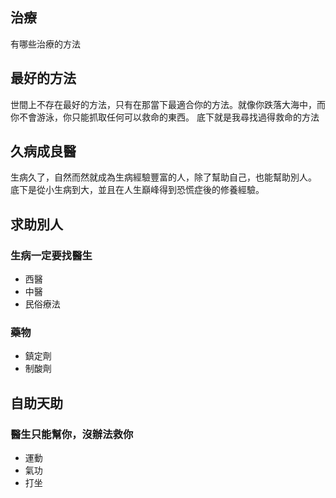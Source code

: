 ## 治療

有哪些治療的方法

## 最好的方法

世間上不存在最好的方法，只有在那當下最適合你的方法。就像你跌落大海中，而你不會游泳，你只能抓取任何可以救命的東西。
底下就是我尋找過得救命的方法

## 久病成良醫

生病久了，自然而然就成為生病經驗豐富的人，除了幫助自己，也能幫助別人。
底下是從小生病到大，並且在人生巔峰得到恐慌症後的修養經驗。

## 求助別人

### 生病一定要找醫生

* 西醫
* 中醫
* 民俗療法

### 藥物

* 鎮定劑
* 制酸劑

## 自助天助

### 醫生只能幫你，沒辦法救你

* 運動
* 氣功
* 打坐

